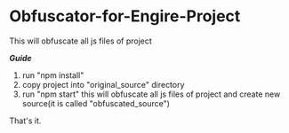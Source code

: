 # Obfuscator-for-Engire-Project
This will obfuscate all js files of project

***Guide***
1. run "npm install"
2. copy project into "original_source" directory
3. run "npm start"
   this will obfuscate all js files of project and create new source(it is called "obfuscated_source")
  
That's it.
